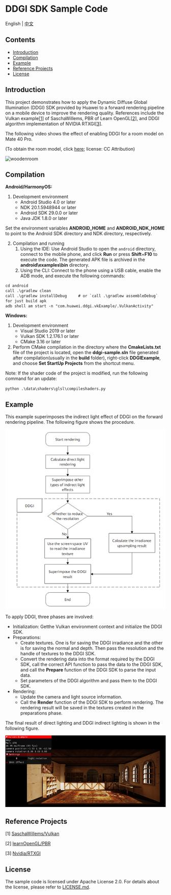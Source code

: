 # DDGI SDK Sample Code
English | [中文](README_ZH.md)

## Contents

 * [Introduction](#introduction)
 * [Compilation](#compilation)
 * [Example](#example)
 * [Reference Projects](#reference-projects)
 * [License](#license)

## Introduction

This project demonstrates how to apply the Dynamic Diffuse Global Illumination (DDGI) SDK provided by Huawei to a forward rendering pipeline on a mobile device to improve the rendering quality. References include the Vulkan example[[1\]](https://github.com/SaschaWillems/Vulkan) of SaschaWillems, PBR of Learn OpenGL[[2\]](https://learnopengl.com/PBR/Theory), and DDGI algorithm implementation of NVIDIA RTXGI[[3\]](https://https://github.com/NVIDIAGameWorks/RTXGI).

The following video shows the effect of enabling DDGI for a room model on Mate 40 Pro.

(To obtain the room model, click [here](https://sketchfab.com/3d-models/room-266d02119c494b4cbaf759d774df8494); license: CC Attribution)

![woodenroom](assets/woodenroom.gif)

## Compilation

**Android/HarmonyOS:**

1. Development environment
   - Android Studio 4.0 or later
   - NDK 20.1.5948944 or later
   - Android SDK 29.0.0 or later
   - Java JDK 1.8.0 or later

Set the environment variables **ANDROID_HOME** and **ANDROID_NDK_HOME** to point to the Android SDK directory and NDK directory, respectively.

2. Compilation and running
   1. Using the IDE: Use Android Studio to open the `android` directory, connect to the mobile phone, and click **Run** or press **Shift**+**F10** to execute the code. The generated APK file is archived in the **android\examples\bin** directory.
   2. Using the CLI: Connect to the phone using a USB cable, enable the ADB mode, and execute the following commands:

```
cd android
call .\gradlew clean
call .\gradlew installDebug 	# or `call .\gradlew assembleDebug` for just build apk
adb shell am start -n "com.huawei.ddgi.vkExample/.VulkanActivity"
```

**Windows:**

1. Development environment
   - Visual Studio 2019 or later
   - Vulkan SDK 1.2.176.1 or later
   - CMake 3.16 or later
2. Perform CMake compilation in the directory where the **CmakeLists.txt** file of the project is located, open the **ddgi-sample.sln** file generated after compilation(usually in the **build** folder), right-click **DDGIExample**, and choose **Set StartUp Projects** from the shortcut menu.

Note: If the shader code of the project is modified, run the following command for an update:

`python .\data\shaders\glsl\compileshaders.py`

## Example

This example superimposes the indirect light effect of DDGI on the forward rendering pipeline. The following figure shows the procedure.

![DDGI_Diagram](assets/ddgi_diagram.png)

To apply DDGI, three phases are involved:

- Initialization: Getthe Vulkan environment context and initialize the DDGI SDK.
- Preparations:
  - Create textures. One is for saving the DDGI irradiance and the other is for saving the normal and depth. Then pass the resolution and the handle of textures to the DDGI SDK.
  - Convert the rendering data into the format required by the DDGI SDK, call the correct API function to pass the data to the DDGI SDK, and call the **Prepare** function of the DDGI SDK to parse the input data.
  - Set parameters of the DDGI algorithm and pass them to the DDGI SDK.
- Rendering:
  - Update the camera and light source information.
  - Call the **Render** function of the DDGI SDK to perform rendering. The rendering result will be saved in the textures created in the preparations phase.

The final result of direct lighting and DDGI indirect lighting is shown in the following figure.

![Final_Shading](assets/final_shading.png)

## Reference Projects

[1] [SaschaWillems/Vulkan](<https://github.com/SaschaWillems/Vulkan>)

[2] [learnOpenGL/PBR](https://learnopengl.com/PBR/Theory)

[3] [Nvidia/RTXGI](https://github.com/NVIDIAGameWorks/RTXGI)

## License

The sample code is licensed under Apache License 2.0. For details about the license, please refer to [LICENSE.md](LICENSE).
